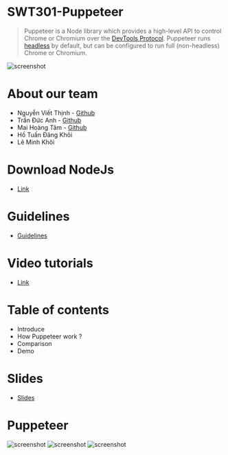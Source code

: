 # SWT301-Puppeteer
> Puppeteer is a Node library which provides a high-level API to control Chrome or Chromium over the [DevTools Protocol](https://chromedevtools.github.io/devtools-protocol/). Puppeteer runs [headless](https://developer.chrome.com/blog/headless-chrome/) by default, but can be configured to run full (non-headless) Chrome or Chromium.

![screenshot](https://i.ibb.co/G2LHY08/puppeteer.png)

# About our team
- Nguyễn Viết Thịnh - [Github](https://github.com/kouuuuuuuuu)
- Trần Đức Anh - [Github](https://github.com/tranducanh433)
- Mai Hoàng Tâm - [Github](https://github.com/Hoangtammht)
- Hồ Tuấn Đăng Khôi
- Lê Minh Khôi

# Download NodeJs 
- [Link](https://nodejs.org/en/download/)

# Guidelines

- [Guidelines](https://docs.google.com/document/d/1Q7D9UrPkdCpooqS7fSbDf1xc8JvjOHQFKi0khYc5WoQ/edit?fbclid=IwAR38_vtTMcef65-N50CWi8cPSQA3dhgMmxnTO_zmidZfEb8ORduG7fpUE2E)

# Video tutorials

- [Link](https://drive.google.com/file/d/1K1rCL2aqg7tCgd3CEDE39o791qznPchH/)

# Table of contents
- Introduce
- How Puppeteer work ?
- Comparison 
- Demo

# Slides
- [Slides](https://docs.google.com/presentation/d/1utZmG6XDHDd9qozdQaeydPCOgvEenLWvY77Zuo6GDhc/edit#slide=id.gf658401715_0_29)

# Puppeteer
![screenshot](https://i.ibb.co/D9QL9sf/292584802-433939391928795-7518604000497501940-n.png)
![screenshot](https://i.ibb.co/stCsq91/291978174-590557019177723-7270785239006059574-n.png)
![screenshot](https://i.ibb.co/2NvzWyW/290617695-416250293777809-8338954563304693727-n.png)
